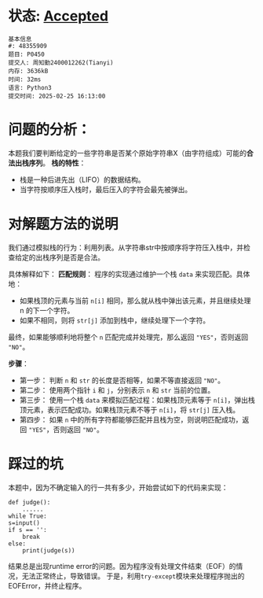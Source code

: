 # 状态: [Accepted](http://dsbpython.openjudge.cn/dspythonbook/solution/48355909/)
```
基本信息
#: 48355909
题目: P0450
提交人: 周知勤2400012262(Tianyi)
内存: 3636kB
时间: 32ms
语言: Python3
提交时间: 2025-02-25 16:13:00
```

# 问题的分析：
本题我们要判断给定的一些字符串是否某个原始字符串X（由字符组成）可能的**合法出栈序列**。
**栈的特性**：
- 栈是一种后进先出（LIFO）的数据结构。
- 当字符按顺序压入栈时，最后压入的字符会最先被弹出。

# 对解题方法的说明
我们通过模拟栈的行为：利用列表。从字符串str中按顺序将字符压入栈中，并检查给定的出栈序列是否是合法。

具体解释如下：
**匹配规则**：
程序的实现通过维护一个栈   `data` 来实现匹配。具体地：
- 如果栈顶的元素与当前 `n[i]` 相同，那么就从栈中弹出该元素，并且继续处理 n 的下一个字符。
- 如果不相同，则将 `str[j]` 添加到栈中，继续处理下一个字符。

最终，如果能够顺利地将整个 `n` 匹配完成并处理完，那么返回 `"YES"`，否则返回 `"NO"`。

**步骤**：
- 第一步： 判断 `n` 和 `str` 的长度是否相等，如果不等直接返回 `"NO"`。
- 第二步： 使用两个指针 `i` 和 `j`，分别表示 `n` 和 `str` 当前的位置。
- 第三步： 使用一个栈 `data` 来模拟匹配过程：如果栈顶元素等于 `n[i]`，弹出栈顶元素，表示匹配成功。如果栈顶元素不等于 `n[i]`，将 `str[j]` 压入栈。
- 第四步： 如果 `n` 中的所有字符都能够匹配并且栈为空，则说明匹配成功，返回 `"YES"`，否则返回 `"NO"`。
# 踩过的坑
本题中，因为不确定输入的行一共有多少，开始尝试如下的代码来实现：
    
    def judge():
        ......
    while True:
    s=input()
    if s == '':
        break
    else:
        print(judge(s))
结果总是出现runtime error的问题。因为程序没有处理文件结束（EOF）的情况，无法正常终止，导致错误。
于是，利用`try-except`模块来处理程序抛出的EOFError，并终止程序。
